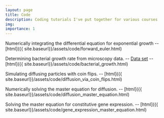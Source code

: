 ```yaml
---
layout: page
title: Code
description: Coding tutorials I've put together for various courses
img:
importance: 1
---
```


Numerically integrating the differential equation for exponential growth -- [html]({{ site.baseurl}}/assets/code/forward_euler.html)

Determining bacterial growth rate from microscopy data. -- [Data set](http://rpdata.caltech.edu/courses/course_data/ecoli_growth.zip) -- [html]({{ site.baseurl}}/assets/code/bacterial_growth.html)

Simulating diffusing particles with coin flips. -- [html]({{ site.baseurl}}/assets/code/diffusion_via_coin_flips.html)

Numerically solving the master equation for diffusion. -- [html]({{ site.baseurl}}/assets/code/diffusion_master_equation.html)

Solving the master equation for constitutive gene expression. -- [html]({{ site.baseurl}}/assets/code/gene_expression_master_equation.html)
